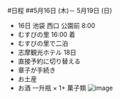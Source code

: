 #日程
##5月16日 (木)－ 5月19日 (日)
- 16日 池袋 西口 公園前 8:00
- むすびの里 16:00 着
- むすびの里で二泊 
- 志摩観光ホテル 18日 
- 直接予約に切り替える 
- 章子が手続き
- お土産
- お酒 一升瓶 × 1+ 菓子類
![image](https://github.com/metoki/trip/assets/42129482/8790f6fc-e7de-4e9e-a8fc-e298b1134b39)
